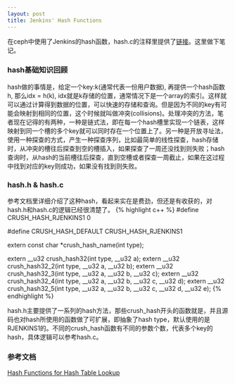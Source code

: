 ```yaml
---
layout: post
title: Jenkins' Hash Functions
---
```


在ceph中使用了Jenkins的hash函数，hash.c的注释里提供了[链接](http://burtleburtle.net/bob/hash/evahash.html)。这里做下笔记。

### hash基础知识回顾
hash做的事情是，给定一个key:k(通常代表一份用户数据), 再提供一个hash函数h, 那么idx = h(k), idx就是k存储的位置，通常情况下是一个array的索引。这样就可以通过计算得到数据的位置，可以快速的存储和查询。但是因为不同的key有可能会映射到相同的位置，这个时候就叫做冲突(collisions)。处理冲突的方法，笔者现在记得的有两种，一种是链式法，即在每一个hash槽里实现一个链表，这样映射到同一个槽的多个key就可以同时存在一个位置上了。另一种是开放寻址法，使用一种探查的方式，产生一种探查序列，比如最简单的线性探查，hash存储时，从冲突的槽往后探查到空的槽插入，如果探查了一周还没找到则失败；hash查询时，从hash的当前槽往后探查，直到空槽或者探查一周截止，如果在这过程中找到对应的key则成功，如果没有找到则失败。

### hash.h & hash.c
参考文档里详细介绍了这种hash，看起来实在是费劲，但还是有收获的，对hash.h和hash.c的逻辑已经很清楚了。
{% highlight c++ %}
#define CRUSH_HASH_RJENKINS1   0

#define CRUSH_HASH_DEFAULT CRUSH_HASH_RJENKINS1

extern const char *crush_hash_name(int type);

extern __u32 crush_hash32(int type, __u32 a);
extern __u32 crush_hash32_2(int type, __u32 a, __u32 b);
extern __u32 crush_hash32_3(int type, __u32 a, __u32 b, __u32 c);
extern __u32 crush_hash32_4(int type, __u32 a, __u32 b, __u32 c, __u32 d);
extern __u32 crush_hash32_5(int type, __u32 a, __u32 b, __u32 c, __u32 d,
                            __u32 e);
{% endhighlight %}

hash.h主要提供了一系列的hash方法，那些crush_hash开头的函数就是，并且源码也对hash所使用的函数做了可扩展，即抽象了hash type，默认使用的是RJENKINS1的。不同的crush_hash函数有不同的参数个数，代表多个key的hash，具体逻辑可以参考hash.c。



### 参考文档
[Hash Functions for Hash Table Lookup](http://burtleburtle.net/bob/hash/evahash.html) 
